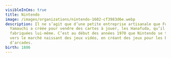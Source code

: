 ```yaml
---
visibleInCms: true
title: Nintendo
image: /images/organizations/nintendo-1602-cf3983d6e.webp
description: Il ne s’agit que d’une petite entreprise artisanale que Fusajirō
  Yamauchi a créée pour vendre des cartes à jouer, les Hanafuda, qu’il avait
  fabriquées lui-même. C’est au début des années 1970 que Nintendo se tourne
  vers le marché naissant des jeux vidéo, en créant des jeux pour les bornes
  d’arcades.
birth: 1886
---
```

